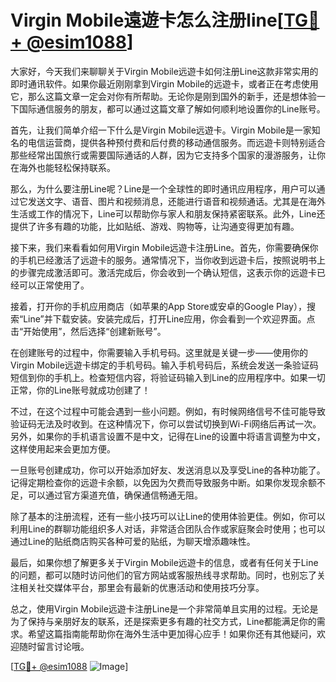 # Virgin Mobile遠遊卡怎么注册line[[TG💪+ @esim1088](https://t.me/s/esim1088)]

大家好，今天我们来聊聊关于Virgin Mobile远遊卡如何注册Line这款非常实用的即时通讯软件。如果你最近刚刚拿到Virgin Mobile的远遊卡，或者正在考虑使用它，那么这篇文章一定会对你有所帮助。无论你是刚到国外的新手，还是想体验一下国际通信服务的朋友，都可以通过这篇文章了解如何顺利地设置你的Line账号。

首先，让我们简单介绍一下什么是Virgin Mobile远遊卡。Virgin Mobile是一家知名的电信运营商，提供各种预付费和后付费的移动通信服务。而远遊卡则特别适合那些经常出国旅行或需要国际通话的人群，因为它支持多个国家的漫游服务，让你在海外也能轻松保持联系。

那么，为什么要注册Line呢？Line是一个全球性的即时通讯应用程序，用户可以通过它发送文字、语音、图片和视频消息，还能进行语音和视频通话。尤其是在海外生活或工作的情况下，Line可以帮助你与家人和朋友保持紧密联系。此外，Line还提供了许多有趣的功能，比如贴纸、游戏、购物等，让沟通变得更加有趣。

接下来，我们来看看如何用Virgin Mobile远遊卡注册Line。首先，你需要确保你的手机已经激活了远遊卡的服务。通常情况下，当你收到远遊卡后，按照说明书上的步骤完成激活即可。激活完成后，你会收到一个确认短信，这表示你的远遊卡已经可以正常使用了。

接着，打开你的手机应用商店（如苹果的App Store或安卓的Google Play），搜索“Line”并下载安装。安装完成后，打开Line应用，你会看到一个欢迎界面。点击“开始使用”，然后选择“创建新账号”。

在创建账号的过程中，你需要输入手机号码。这里就是关键一步——使用你的Virgin Mobile远遊卡绑定的手机号码。输入手机号码后，系统会发送一条验证码短信到你的手机上。检查短信内容，将验证码输入到Line的应用程序中。如果一切正常，你的Line账号就成功创建了！

不过，在这个过程中可能会遇到一些小问题。例如，有时候网络信号不佳可能导致验证码无法及时收到。在这种情况下，你可以尝试切换到Wi-Fi网络后再试一次。另外，如果你的手机语言设置不是中文，记得在Line的设置中将语言调整为中文，这样使用起来会更加方便。

一旦账号创建成功，你可以开始添加好友、发送消息以及享受Line的各种功能了。记得定期检查你的远遊卡余额，以免因为欠费而导致服务中断。如果你发现余额不足，可以通过官方渠道充值，确保通信畅通无阻。

除了基本的注册流程，还有一些小技巧可以让Line的使用体验更佳。例如，你可以利用Line的群聊功能组织多人对话，非常适合团队合作或家庭聚会时使用；也可以通过Line的贴纸商店购买各种可爱的贴纸，为聊天增添趣味性。

最后，如果你想了解更多关于Virgin Mobile远遊卡的信息，或者有任何关于Line的问题，都可以随时访问他们的官方网站或客服热线寻求帮助。同时，也别忘了关注相关社交媒体平台，那里会有最新的优惠活动和使用技巧分享。

总之，使用Virgin Mobile远遊卡注册Line是一个非常简单且实用的过程。无论是为了保持与亲朋好友的联系，还是探索更多有趣的社交方式，Line都能满足你的需求。希望这篇指南能帮助你在海外生活中更加得心应手！如果你还有其他疑问，欢迎随时留言讨论哦。

[[TG💪+ @esim1088](https://t.me/s/esim1088) ![Image](https://i.postimg.cc/4NQfJmqS/Snipaste-2025-05-13-00-14-12.png)]